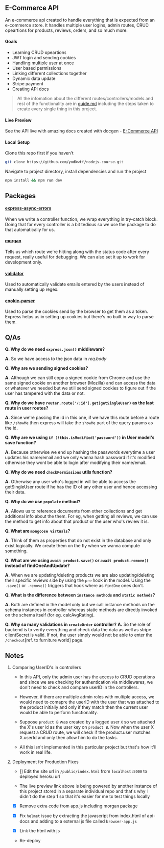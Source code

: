 ## E-Commerce API

An e-commerce api created to handle everything that is expected from an e-commerce store. It handles multiple user logins, admin routes, CRUD opeartions for products, reviews, orders, and so much more.

#### Goals

- Learning CRUD opeartions
- JWT login and sending cookies
- Handling multiple user at once
- User based permissions
- Linking different collections together
- Dynamic data update
- Stripe payment
- Creating API docs

> All the infomation about the different routes/controllers/models and rest of the functionality are in [guide.md]('/guide.md') including the steps taken to create every single thing in this project.

#### Live Preview

See the API live with amazing docs created with docgen - [E-Commerce API](https://e-commerce-api-10.herokuapp.com/)

#### Local Setup

Clone this repo first if you haven't

```bash
git clone https://github.com/yodkwtf/nodejs-course.git
```

Navigate to project directory, install dependencies and run the project

```bash
npm install && npm run dev
```

## Packages

#### [express-async-errors](https://github.com/davidbanham/express-async-errors#readme)

When we write a controller function, we wrap everything in try-catch block. Doing that for every controller is a bit tedious so we use the package to do that automatically for us.

#### [morgan](https://github.com/expressjs/morgan#readme)

Tells us which route we're hitting along with the status code after every request, really useful for debugging. We can also set it up to work for development only.

#### [validator](https://github.com/validatorjs/validator.js)

Used to automatically validate emails entered by the users instead of manually setting up regex.

#### [cookie-parser](https://github.com/expressjs/cookie-parser#readme)

Used to parse the cookies send by the browser to get them as a token. Express helps us in setting up cookies but there's no built in way to parse them.

## Q/As

**Q. Why do we need `express.json()` middleware?**

**A.** So we have access to the json data in _req.body_

**Q. Why are we sending signed cookies?**

**A.** Although we can still copy a signed cookie from Chrome and use the same signed cookie on another browser (Mozilla) and can access the data or whatever we needed but we still send signed cookies to figure out if the user has tampered with the data or not.

**Q. Why do we have `router.route('/:id').get(getSingleUser)` as the last route in user routes?**

**A.** Since we're passing the id in this one, if we have this route before a route like `/showMe` then express will take the `showMe` part of the query params as the id.

**Q. Why are we using `if (!this.isModified('password'))` in User model's save function?**

**A.** Because otherwise we end up hashing the passwords everytime a user updates his name/email and we only wanna hash password if it's modified otherwise they wont be able to login after modifying their name/email.

**Q. Why do we need `checkPermissions` utils function?**

**A.** Otherwise any user who's logged in will be able to access the getSingleUser route if he has the ID of any other user and hence accessing their data.

**Q. Why do we use `populate` method?**

**A.** Allows us to reference documents from other collections and get additional info about the them. For eg, when getting all reviews, we can use the method to get info about that product or the user who's review it is.

**Q. What are `mongoose virtuals`?**

**A.** Think of them as properties that do not exist in the database and only exist logically. We create them on the fly when we wanna compute something.

**Q. What are we using `await product.save()` or `await product.remove()` instead of findOneAndUpdate?**

**A.** When we are updating/deleting products we are also updating/deleting their specific reviews side by using the `pre` hook in the model. Using the `.save()` or `.remove()` triggers that hook where as `findOne` ones don't.

**Q. What is the difference between `instance methods` and `static methods`?**

**A.** Both are defined in the model only but we call instance methods on the schema instances in controller whereas static methods are directly invoked on the schema itself (for eg. calcAvgRating).

**Q. Why so many validations in `createOrder` controller?**
**A.** So the role of backend is to verify everything and check data the data as well as stripe clientSecret is valid. If not, the user simply would not be able to enter the `/checkout`[ref. to furniture world] page.

## Notes

1. Comparing UserID's in controllers

   - In this API, only the admin user has the access to CRUD operations and since we are checking for authentication via middlewares, we don't need to check and compare userID in the controllers.

   - However, if there are multiple admin roles with multiple access, we would need to comapre the userID with the user that was attached to the product initially and only if they match then the current user would be able to perform functionality.

   - Suppose `product B` was created by a logged user `X` so we attached the X's user id as the user key on `product B`. Now when the user X request a CRUD route, we will check if the product.user matches X.userId and only then allow him to do the tasks.

   - All this isn't implemented in this particular project but that's how it'll work in real life.

2. Deployment for Production Fixes

   - [] Edit the site url in `/public/index.html` from `localhost:5000` to deployed heroku url

   - The live preview link above is being powered by another instance of this project stored in a separate individual repo and that's why I didn't do the step 1 so that it's easier for me to test things locally

   - [x] Remove extra code from app.js including morgan package

   - [x] Fix `helmet` issue by extracting the javascript from index.html of api-docs and adding to a external js file called `browser-app.js`

   - [x] Link the html with js

   - Re-deploy
